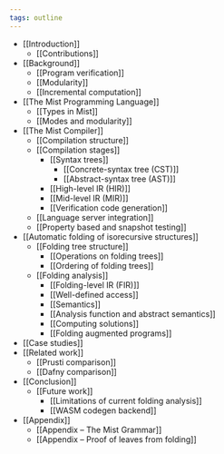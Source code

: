 ```yaml
---
tags: outline
---
```


- [[Introduction]]
	- [[Contributions]]
- [[Background]]
    - [[Program verification]]
    - [[Modularity]]
    - [[Incremental computation]]
- [[The Mist Programming Language]]
	- [[Types in Mist]]
	- [[Modes and modularity]]
- [[The Mist Compiler]]
	- [[Compilation structure]]
	- [[Compilation stages]]
		- [[Syntax trees]]
			- [[Concrete-syntax tree (CST)]]
			- [[Abstract-syntax tree (AST)]]
		- [[High-level IR (HIR)]]
		- [[Mid-level IR (MIR)]]
		- [[Verification code generation]]
	- [[Language server integration]]
	- [[Property based and snapshot testing]]
- [[Automatic folding of isorecursive structures]]
	- [[Folding tree structure]]
		- [[Operations on folding trees]]
		- [[Ordering of folding trees]]
	- [[Folding analysis]]
		- [[Folding-level IR (FIR)]]
		- [[Well-defined access]]
		- [[Semantics]]
		- [[Analysis function and abstract semantics]]
		- [[Computing solutions]]
		- [[Folding augmented programs]]
- [[Case studies]]
- [[Related work]]
    - [[Prusti comparison]]
    - [[Dafny comparison]]
- [[Conclusion]]
    - [[Future work]]
        - [[Limitations of current folding analysis]]
        - [[WASM codegen backend]]
- [[Appendix]]
    - [[Appendix – The Mist Grammar]]
    - [[Appendix – Proof of leaves from folding]]
